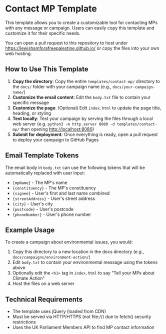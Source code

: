 # Contact MP Template

This template allows you to create a customizable tool for contacting MPs with any message or campaign. Users can easily copy this template and customize it for their specific needs.

You can open a pull request to this repository to host under https://lewishamforafreepalestine.github.io/ or copy the files into your own web hosting.

## How to Use This Template

1. **Copy the directory**: Copy the entire `templates/contact-mp/` directory to the `docs/` folder with your campaign name (e.g., `docs/your-campaign-name/`)
2. **Customize the email content**: Edit the `body.txt` file to contain your specific message
3. **Customize the page**: (Optional) Edit `index.html` to update the page title, heading, or styling
4. **Test locally**: Test your campaign by serving the files through a local web server (e.g. `python3 -m http.server 8080 -d templates/contact-mp/` then opening [http://localhost:8080](http://localhost:8080))
5. **Submit for deployment**: Once everything is ready, open a pull request to deploy your campaign to GitHub Pages

## Email Template Tokens

The email body in `body.txt` can use the following tokens that will be automatically replaced with user input:

- `{mpName}` - The MP's name
- `{constituency}` - The MP's constituency
- `{signee}` - User's first and last name combined
- `{streetAddress}` - User's street address
- `{city}` - User's city
- `{postcode}` - User's postcode
- `{phoneNumber}` - User's phone number

## Example Usage

To create a campaign about environmental issues, you would:

1. Copy this directory to a new location in the docs directory (e.g., `docs/campaigns/environment-action/`)
2. Edit `body.txt` to contain your environmental message using the tokens above
3. Optionally edit the `<h1>` tag in `index.html` to say "Tell your MPs about Climate Action"
4. Host the files on a web server

## Technical Requirements

- The template uses jQuery (loaded from CDN)
- Must be served via HTTP/HTTPS (not file://) due to fetch() security restrictions
- Uses the UK Parliament Members API to find MP contact information